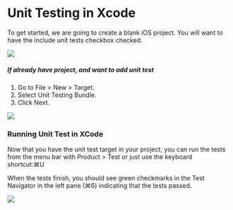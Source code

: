 
# Unit Testing in Xcode

To get started, we are going to create a blank iOS project. You will want to have the include unit tests checkbox checked.

![](https://raw.githubusercontent.com/sparkouttech/ios_unit_testing_sample/master/unitest1.png)

##### If already have project, and want to add unit test

1.	Go to File > New > Target.
2.	Select Unit Testing Bundle.
3.	Click Next.

![](https://raw.githubusercontent.com/sparkouttech/ios_unit_testing_sample/master/unitest2.png)

### Running Unit Test in XCode

Now that you have the unit test target in your project, you can run the tests from the menu bar with Product > Test or just use the keyboard shortcut:⌘U

When the tests finish, you should see green checkmarks in the Test Navigator in the left pane (⌘6) indicating that the tests passed.

![](https://raw.githubusercontent.com/sparkouttech/ios_unit_testing_sample/master/unitest3.png)

